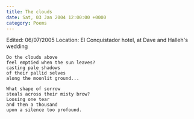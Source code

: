 ```yaml
---
title: The clouds
date: Sat, 03 Jan 2004 12:00:00 +0000
category: Poems
---
```


Edited: 06/07/2005
Location: El Conquistador hotel, at Dave and Halleh's wedding

    Do the clouds above  
    feel emptied when the sun leaves?  
    casting pale shadows  
    of their pallid selves  
    along the moonlit ground...

    What shape of sorrow  
    steals across their misty brow?  
    Loosing one tear  
    and then a thousand  
    upon a silence too profound.


